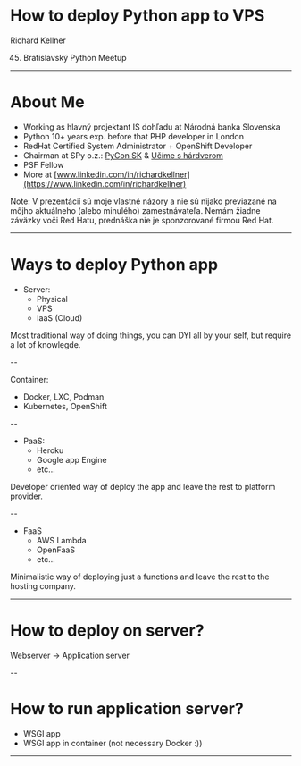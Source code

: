 # How to deploy Python app to VPS

Richard Kellner

45. Bratislavský Python Meetup

---

# About Me

* Working as hlavný projektant IS dohľadu at Národná banka Slovenska
* Python 10+ years exp. before that PHP developer in London
* RedHat Certified System Administrator + OpenShift Developer
* Chairman at SPy o.z.: [PyCon SK](https://pycon.sk) & [Učíme s hárdverom](https://www.ucimeshardverom.sk/)
* PSF Fellow
* More at [www.linkedin.com/in/richardkellner](https://www.linkedin.com/in/richardkellner)

Note: V prezentácií sú moje vlastné názory a nie sú nijako previazané na môjho aktuálneho (alebo minulého) zamestnávateľa. Nemám žiadne záväzky voči Red Hatu, prednáška nie je sponzorované firmou Red Hat.

---

# Ways to deploy Python app

* Server:
  * Physical
  * VPS
  * IaaS (Cloud)

Most traditional way of doing things, you can DYI all by your self, but require a lot of knowlegde. 

--

Container:
  * Docker, LXC, Podman
  * Kubernetes, OpenShift


--

  * PaaS:
    * Heroku
    * Google app Engine
    * etc...

Developer oriented way of deploy the app and leave the rest to platform provider.

--

* FaaS
  * AWS Lambda
  * OpenFaaS
  * etc...

Minimalistic way of deploying just a functions and leave the rest to the hosting company. 

---

# How to deploy on server?

Webserver -> Application server

--

# How to run application server?

* WSGI app
* WSGI app in container (not necessary Docker :))

---
